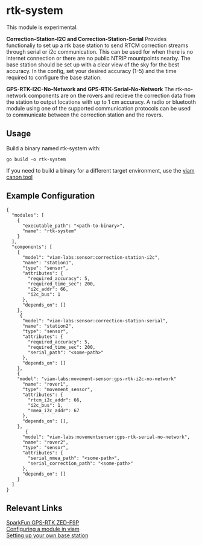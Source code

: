 # rtk-system

This module is experimental.

**Correction-Station-I2C and Correction-Station-Serial**
Provides functionaliy to set up a rtk base station to send RTCM correction streams through serial or i2c communication. 
This can be used for when there is no internet connection or there are no public NTRIP mountpoints nearby.
The base station should be set up with a clear view of the sky for the best accuracy. In the config, set your desired accuracy (1-5)
and the time required to configure the base station.


**GPS-RTK-I2C-No-Network and GPS-RTK-Serial-No-Network**
The rtk-no-network components are on the rovers and recieve the correction data from the station to output locations with up to 1 cm accuracy.
A radio or bluetooth module using one of the supported communication protocols can be used to communicate between the correction station and the rovers. 


## Usage 
Build a binary named rtk-system with:

```
go build -o rtk-system
```

If you need to build a binary for a different target environment, use the [viam canon tool](https://github.com/viamrobotics/canon)

## Example Configuration
```
{
  "modules": [
    {
      "executable_path": "<path-to-binary>",
      "name": "rtk-system"
    }
  ],
  "components": [
    {
      "model": "viam-labs:sensor:correction-station-i2c",
      "name": "station1",
      "type": "sensor",
      "attributes": {
        "required_accuracy": 5,
        "required_time_sec": 200,
        "i2c_addr": 66,
        "i2c_bus": 1
      },
      "depends_on": []
    },
     {
      "model": "viam-labs:sensor:correction-station-serial",
      "name": "station2",
      "type": "sensor",
      "attributes": {
        "required_accuracy": 5,
        "required_time_sec": 200,
        "serial_path": "<some-path>"
      },
      "depends_on": []
    },
    {
    "model": "viam-labs:movement-sensor:gps-rtk-i2c-no-network"
      "name": "rover1",
      "type": "movement_sensor",
      "attributes": {
        "rtcm_i2c_addr": 66,
        "i2c_bus": 1,
        "nmea_i2c_addr": 67
      },
      "depends_on": [],
    },
       {
      "model": "viam-labs:movementsensor:gps-rtk-serial-no-network",
      "name": "rover2",
      "type": "sensor",
      "attributes": {
        "serial_nmea_path": "<some-path>",
        "serial_correction_path": "<some-path>"
      },
      "depends_on": []
    }
  ]
}
```

## Relevant Links
[SparkFun GPS-RTK ZED-F9P](https://www.sparkfun.com/products/16481) <br />
[Configuring a module in viam](https://docs.viam.com/extend/modular-resources//#configure-your-module) <br /> 
[Setting up your own base station](https://learn.sparkfun.com/tutorials/setting-up-a-rover-base-rtk-system/all)

